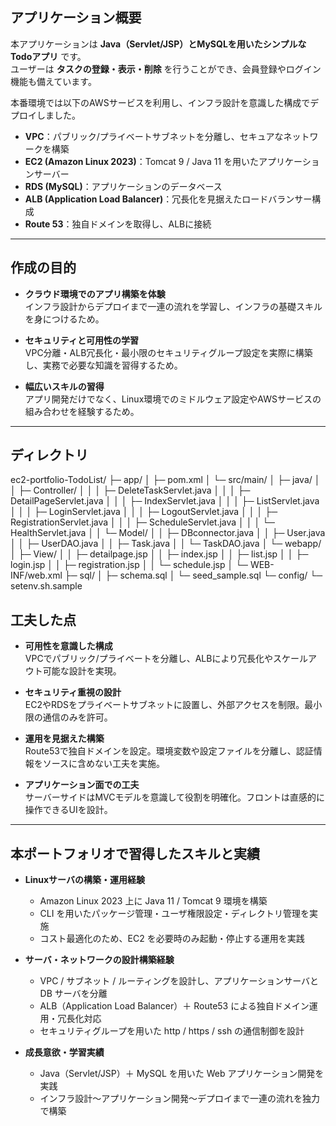 ## アプリケーション概要
本アプリケーションは **Java（Servlet/JSP）とMySQLを用いたシンプルなTodoアプリ** です。<br>
ユーザーは **タスクの登録・表示・削除** を行うことができ、会員登録やログイン機能も備えています。  

本番環境では以下のAWSサービスを利用し、インフラ設計を意識した構成でデプロイしました。  
- **VPC**：パブリック/プライベートサブネットを分離し、セキュアなネットワークを構築  
- **EC2 (Amazon Linux 2023)**：Tomcat 9 / Java 11 を用いたアプリケーションサーバー  
- **RDS (MySQL)**：アプリケーションのデータベース  
- **ALB (Application Load Balancer)**：冗長化を見据えたロードバランサー構成  
- **Route 53**：独自ドメインを取得し、ALBに接続  

---

## 作成の目的
- **クラウド環境でのアプリ構築を体験**  
  インフラ設計からデプロイまで一連の流れを学習し、インフラの基礎スキルを身につけるため。  

- **セキュリティと可用性の学習**  
  VPC分離・ALB冗長化・最小限のセキュリティグループ設定を実際に構築し、実務で必要な知識を習得するため。  

- **幅広いスキルの習得**  
  アプリ開発だけでなく、Linux環境でのミドルウェア設定やAWSサービスの組み合わせを経験するため。  

---

## ディレクトリ
ec2-portfolio-TodoList/
├─ app/
│  ├─ pom.xml
│  └─ src/main/
│     ├─ java/
│     │  ├─ Controller/
│     │  │  ├─ DeleteTaskServlet.java
│     │  │  ├─ DetailPageServlet.java
│     │  │  ├─ IndexServlet.java
│     │  │  ├─ ListServlet.java
│     │  │  ├─ LoginServlet.java
│     │  │  ├─ LogoutServlet.java
│     │  │  ├─ RegistrationServlet.java
│     │  │  ├─ ScheduleServlet.java
│     │  │  └─ HealthServlet.java
│     │  └─ Model/
│     │     ├─ DBconnector.java
│     │     ├─ User.java
│     │     ├─ UserDAO.java
│     │     ├─ Task.java
│     │     └─ TaskDAO.java
│     └─ webapp/
│        ├─ View/
│        │  ├─ detailpage.jsp
│        │  ├─ index.jsp
│        │  ├─ list.jsp
│        │  ├─ login.jsp
│        │  ├─ registration.jsp
│        │  └─ schedule.jsp
│        └─ WEB-INF/web.xml
├─ sql/
│  ├─ schema.sql
│  └─ seed_sample.sql
└─ config/
   └─ setenv.sh.sample

## 工夫した点
- **可用性を意識した構成**  
  VPCでパブリック/プライベートを分離し、ALBにより冗長化やスケールアウト可能な設計を実現。
   
- **セキュリティ重視の設計**  
  EC2やRDSをプライベートサブネットに設置し、外部アクセスを制限。最小限の通信のみを許可。
  
- **運用を見据えた構築**  
  Route53で独自ドメインを設定。環境変数や設定ファイルを分離し、認証情報をソースに含めない工夫を実施。
  
- **アプリケーション面での工夫**  
  サーバーサイドはMVCモデルを意識して役割を明確化。フロントは直感的に操作できるUIを設計。
  
---

  ## 本ポートフォリオで習得したスキルと実績
- **Linuxサーバの構築・運用経験**  
  - Amazon Linux 2023 上に Java 11 / Tomcat 9 環境を構築  
  - CLI を用いたパッケージ管理・ユーザ権限設定・ディレクトリ管理を実施  
  - コスト最適化のため、EC2 を必要時のみ起動・停止する運用を実践  

- **サーバ・ネットワークの設計構築経験**  
  - VPC / サブネット / ルーティングを設計し、アプリケーションサーバと DB サーバを分離  
  - ALB（Application Load Balancer）＋ Route53 による独自ドメイン運用・冗長化対応  
  - セキュリティグループを用いた http / https / ssh の通信制御を設計  

- **成長意欲・学習実績**  
  - Java（Servlet/JSP）＋ MySQL を用いた Web アプリケーション開発を実践  
  - インフラ設計〜アプリケーション開発〜デプロイまで一連の流れを独力で構築
  
